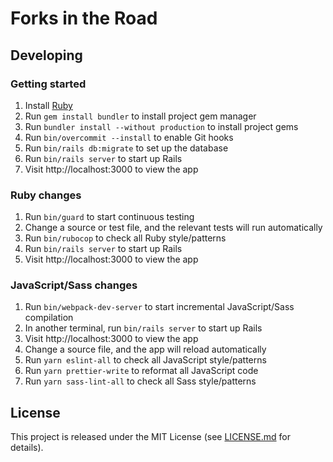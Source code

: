 # Forks in the Road

## Developing

### Getting started

1. Install [Ruby](https://www.ruby-lang.org/en/documentation/installation/)
2. Run `gem install bundler` to install project gem manager
3. Run `bundler install --without production` to install project gems
4. Run `bin/overcommit --install` to enable Git hooks
5. Run `bin/rails db:migrate` to set up the database
6. Run `bin/rails server` to start up Rails
7. Visit http://localhost:3000 to view the app

### Ruby changes

1. Run `bin/guard` to start continuous testing
2. Change a source or test file, and the relevant tests will run automatically
3. Run `bin/rubocop` to check all Ruby style/patterns
4. Run `bin/rails server` to start up Rails
5. Visit http://localhost:3000 to view the app

### JavaScript/Sass changes

1. Run `bin/webpack-dev-server` to start incremental JavaScript/Sass compilation
2. In another terminal, run `bin/rails server` to start up Rails
3. Visit http://localhost:3000 to view the app
4. Change a source file, and the app will reload automatically
5. Run `yarn eslint-all` to check all JavaScript style/patterns
6. Run `yarn prettier-write` to reformat all JavaScript code
7. Run `yarn sass-lint-all` to check all Sass style/patterns

## License

This project is released under the MIT License (see
[LICENSE.md](LICENSE.md) for details).
